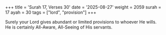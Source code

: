 +++
title = 'Surah 17, Verses 30'
date = '2025-08-27'
weight = 2059
surah = 17
ayah = 30
tags = ["lord", "provision"]
+++

Surely your Lord gives abundant or limited provisions to whoever He wills. He is certainly All-Aware, All-Seeing of His servants.